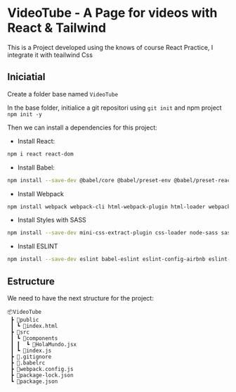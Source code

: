 # VideoTube - A Page for videos with React & Tailwind

This is a Project developed using the knows of course React Practice, I integrate it with teailwind Css

## Iniciatial

Create a folder base named `VideoTube`

In the base folder, initialice a git repositori using `git init` and npm project `npm init -y`

Then we can install a dependencies for this project:

- Install React:

```bash
npm i react react-dom
```

- Install Babel:

```bash
npm install --save-dev @babel/core @babel/preset-env @babel/preset-react babel-loader
```

- Install Webpack

```bash
npm install webpack webpack-cli html-webpack-plugin html-loader webpack-dev-server --save-dev
```

- Install Styles with SASS

```bash
npm install --save-dev mini-css-extract-plugin css-loader node-sass sass-loader
```

- Install ESLINT

```bash
npm install --save-dev eslint babel-eslint eslint-config-airbnb eslint-plugin-import eslint-plugin-react eslint-plugin-jsx-a11y
```

## Estructure

We need to have the next structure for the project:

```structure
📦VideoTube
 ┣ 📂public
 ┃ ┗ 📜index.html
 ┣ 📂src
 ┃ ┗ 📂components
 ┃ ┃  ┗ 📜HolaMundo.jsx
 ┃ ┗ 📜index.js
 ┣ 📜.gitignore
 ┣ 📜.babelrc
 ┣ 📜webpack.config.js
 ┣ 📜package-lock.json
 ┗ 📜package.json
```
